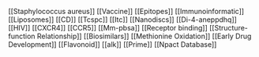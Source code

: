 [[Staphylococcus aureus]]
[[Vaccine]]
[[Epitopes]]
[[Immunoinformatic]]
[[Liposomes]]
[[CD]]
[[Tcspc]]
[[Itc]]
[[Nanodiscs]]
[[Di-4-aneppdhq]]
[[HIV]]
[[CXCR4]]
[[CCR5]]
[[Mm-pbsa]]
[[Receptor binding]]
[[Structure-function Relationship]]
[[Biosimilars]]
[[Methionine Oxidation]]
[[Early Drug Development]]
[[Flavonoid]]
[[alk]]
[[Prime]]
[[Npact Database]]
